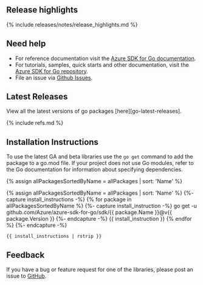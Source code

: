 ## Release highlights

{% include releases/notes/release_highlights.md %}

## Need help

- For reference documentation visit the [Azure SDK for Go documentation](https://pkg.go.dev/github.com/Azure/azure-sdk-for-go/).
- For tutorials, samples, quick starts and other documentation, visit the [Azure SDK for Go repository](https://github.com/azure/azure-sdk-for-go/).
- File an issue via [Github Issues](https://github.com/Azure/azure-sdk-for-go/issues/new/choose).

## Latest Releases

View all the latest versions of go packages [here][go-latest-releases].

{% include refs.md %}

## Installation Instructions

To use the latest GA and beta libraries use the `go get` command to add the package to a go.mod file. If your project does not use Go modules, refer to the Go documentation for information about specifying dependencies.

{% assign allPackagesSortedByName = allPackages | sort: 'Name' %}

{% assign allPackagesSortedByName = allPackages | sort: 'Name' %}
{%- capture install_instructions -%}
{% for package in allPackagesSortedByName %}
    {%- capture install_instruction -%}
    go get -u github.com/Azure/azure-sdk-for-go/sdk/{{ package.Name }}@v{{ package.Version }}
    {%- endcapture -%}
    {{ install_instruction }}
{% endfor %}
{%- endcapture -%}

```
{{ install_instructions | rstrip }}
```

## Feedback

If you have a bug or feature request for one of the libraries, please post an issue to [GitHub](https://github.com/azure/azure-sdk-for-go/issues).
